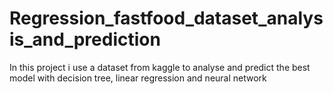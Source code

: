 # Regression_fastfood_dataset_analysis_and_prediction

In this project i use a dataset from kaggle to analyse and predict the best model with decision tree, linear regression and neural network
